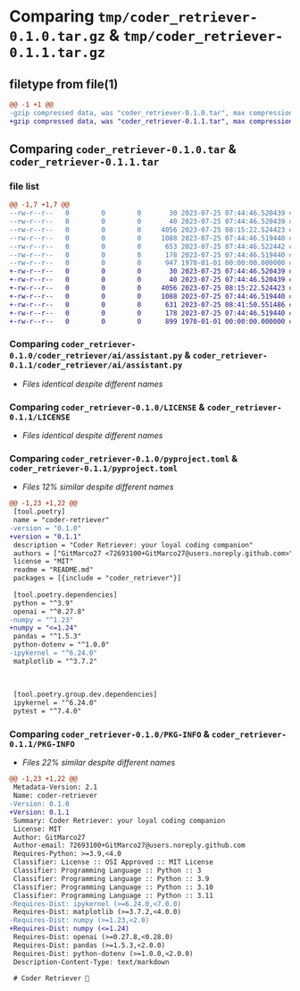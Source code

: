 # Comparing `tmp/coder_retriever-0.1.0.tar.gz` & `tmp/coder_retriever-0.1.1.tar.gz`

## filetype from file(1)

```diff
@@ -1 +1 @@
-gzip compressed data, was "coder_retriever-0.1.0.tar", max compression
+gzip compressed data, was "coder_retriever-0.1.1.tar", max compression
```

## Comparing `coder_retriever-0.1.0.tar` & `coder_retriever-0.1.1.tar`

### file list

```diff
@@ -1,7 +1,7 @@
--rw-r--r--   0        0        0       30 2023-07-25 07:44:46.520439 coder_retriever-0.1.0/coder_retriever/__init__.py
--rw-r--r--   0        0        0       40 2023-07-25 07:44:46.520439 coder_retriever-0.1.0/coder_retriever/ai/__init__.py
--rw-r--r--   0        0        0     4056 2023-07-25 08:15:22.524423 coder_retriever-0.1.0/coder_retriever/ai/assistant.py
--rw-r--r--   0        0        0     1088 2023-07-25 07:44:46.519440 coder_retriever-0.1.0/LICENSE
--rw-r--r--   0        0        0      653 2023-07-25 07:44:46.522442 coder_retriever-0.1.0/pyproject.toml
--rw-r--r--   0        0        0      178 2023-07-25 07:44:46.519440 coder_retriever-0.1.0/README.md
--rw-r--r--   0        0        0      947 1970-01-01 00:00:00.000000 coder_retriever-0.1.0/PKG-INFO
+-rw-r--r--   0        0        0       30 2023-07-25 07:44:46.520439 coder_retriever-0.1.1/coder_retriever/__init__.py
+-rw-r--r--   0        0        0       40 2023-07-25 07:44:46.520439 coder_retriever-0.1.1/coder_retriever/ai/__init__.py
+-rw-r--r--   0        0        0     4056 2023-07-25 08:15:22.524423 coder_retriever-0.1.1/coder_retriever/ai/assistant.py
+-rw-r--r--   0        0        0     1088 2023-07-25 07:44:46.519440 coder_retriever-0.1.1/LICENSE
+-rw-r--r--   0        0        0      631 2023-07-25 08:41:50.551486 coder_retriever-0.1.1/pyproject.toml
+-rw-r--r--   0        0        0      178 2023-07-25 07:44:46.519440 coder_retriever-0.1.1/README.md
+-rw-r--r--   0        0        0      899 1970-01-01 00:00:00.000000 coder_retriever-0.1.1/PKG-INFO
```

### Comparing `coder_retriever-0.1.0/coder_retriever/ai/assistant.py` & `coder_retriever-0.1.1/coder_retriever/ai/assistant.py`

 * *Files identical despite different names*

### Comparing `coder_retriever-0.1.0/LICENSE` & `coder_retriever-0.1.1/LICENSE`

 * *Files identical despite different names*

### Comparing `coder_retriever-0.1.0/pyproject.toml` & `coder_retriever-0.1.1/pyproject.toml`

 * *Files 12% similar despite different names*

```diff
@@ -1,23 +1,22 @@
 [tool.poetry]
 name = "coder-retriever"
-version = "0.1.0"
+version = "0.1.1"
 description = "Coder Retriever: your loyal coding companion"
 authors = ["GitMarco27 <72693100+GitMarco27@users.noreply.github.com>"]
 license = "MIT"
 readme = "README.md"
 packages = [{include = "coder_retriever"}]
 
 [tool.poetry.dependencies]
 python = "^3.9"
 openai = "^0.27.8"
-numpy = "^1.23"
+numpy = "<=1.24"
 pandas = "^1.5.3"
 python-dotenv = "^1.0.0"
-ipykernel = "^6.24.0"
 matplotlib = "^3.7.2"
 
 
 
 [tool.poetry.group.dev.dependencies]
 ipykernel = "^6.24.0"
 pytest = "^7.4.0"
```

### Comparing `coder_retriever-0.1.0/PKG-INFO` & `coder_retriever-0.1.1/PKG-INFO`

 * *Files 22% similar despite different names*

```diff
@@ -1,23 +1,22 @@
 Metadata-Version: 2.1
 Name: coder-retriever
-Version: 0.1.0
+Version: 0.1.1
 Summary: Coder Retriever: your loyal coding companion
 License: MIT
 Author: GitMarco27
 Author-email: 72693100+GitMarco27@users.noreply.github.com
 Requires-Python: >=3.9,<4.0
 Classifier: License :: OSI Approved :: MIT License
 Classifier: Programming Language :: Python :: 3
 Classifier: Programming Language :: Python :: 3.9
 Classifier: Programming Language :: Python :: 3.10
 Classifier: Programming Language :: Python :: 3.11
-Requires-Dist: ipykernel (>=6.24.0,<7.0.0)
 Requires-Dist: matplotlib (>=3.7.2,<4.0.0)
-Requires-Dist: numpy (>=1.23,<2.0)
+Requires-Dist: numpy (<=1.24)
 Requires-Dist: openai (>=0.27.8,<0.28.0)
 Requires-Dist: pandas (>=1.5.3,<2.0.0)
 Requires-Dist: python-dotenv (>=1.0.0,<2.0.0)
 Description-Content-Type: text/markdown
 
 # Coder Retriever 🦮
```

